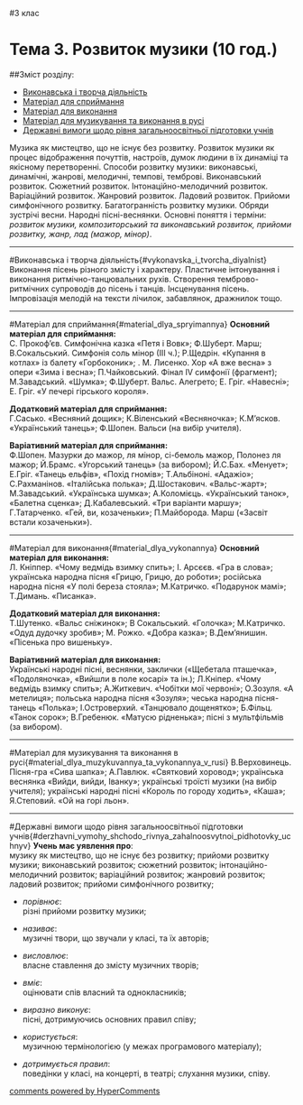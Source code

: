 <div id="hypercomments_widget" class="js-hypercomments-widget invisible"></div>

#3 клас 

Тема 3.  Розвиток музики   (10 год.)
============================================= 

##Зміст розділу:

*	[Виконавська і творча діяльність](#vykonavska_i_tvorcha_diyalnist)
*	[Матеріал для сприймання](#material_dlya_spryimannya)
*	[Матеріал для  виконання](#material_dlya_vykonannya)
*	[Матеріал для музикування та виконання в русі](#material_dlya_muzykuvannya_ta_vykonannya_v_rusi)
*	[Державні вимоги щодо рівня загальноосвітньої підготовки учнів](#derzhavni_vymohy_shchodo_rivnya_zahalnoosvytnoi_pidhotovky_uchnyv)


Музика як мистецтво, що не існує без розвитку. Розвиток музики як процес відображення почуттів, настроїв, думок людини в їх динаміці  та якісному перетворенні. Способи розвитку музики: виконавські, динамічні, жанрові, мелодичні, темпові, темброві. Виконавський розвиток. Сюжетний розвиток. Інтонаційно-мелодичний розвиток. Варіаційний розвиток. Жанровий розвиток. Ладовий розвиток. Прийоми симфонічного розвитку. Багатогранність розвитку музики. Обряди зустрічі весни. Народні пісні-веснянки. Основні поняття і терміни: *розвиток музики, композиторський та виконавський розвиток, прийоми розвитку, жанр, лад (мажор, мінор)*.
<hr>

#Виконавська і творча діяльність{#vykonavska_i_tvorcha_diyalnist}
Виконання пісень різного  змісту і характеру. Пластичне інтонування і виконання ритмічно-танцювальних рухів. Створення темброво-ритмічних супроводів до пісень і танців. Інсценування пісень. Імпровізація мелодій на тексти лічилок, забавлянок, дражнилок тощо.
<hr>

#Матеріал для сприймання{#material_dlya_spryimannya}
**Основний матеріал для сприймання:**<br>С. Прокоф’єв. Симфонічна казка «Петя і Вовк»; Ф.Шуберт. Марш; В.Сокальський. Симфонія соль мінор (ІІІ ч.); Р.Щедрін. «Купання в котлах» із балету «Горбоконик»; . М. Лисенко. Хор «А вже весна» з опери «Зима і весна»; П.Чайковський. Фінал ІV симфонії (фрагмент); М.Завадський. «Шумка»; Ф.Шуберт. Вальс. Алегрето; Е. Гріг. «Навесні»; Е. Гріг. «У печері гірського короля». 

**Додатковий матеріал для сприймання:**<br>Г.Сасько. «Весняний дощик»; К.Віленський «Весняночка»; К.М’ясков. «Український танець»; Ф.Шопен. Вальси (на вибір учителя). 

**Варіативний матеріал для сприймання:**<br>Ф.Шопен. Мазурки до мажор, ля мінор, сі-бемоль мажор, Полонез ля мажор; Й.Брамс. «Угорський танець» (за вибором); Й.С.Бах. «Менует»; Е.Гріг. «Танець ельфів», «Похід гномів»; Т.Альбіноні. «Адажіо»; С.Рахманінов. «Італійська полька»; Д.Шостакович. «Вальс-жарт»; М.Завадський. «Українська шумка»; А.Коломієць. «Український танок», «Балетна сценка»; Д.Кабалевський. «Три варіанти маршу»; Г.Татарченко. «Гей, ви, козаченьки»; П.Майборода. Марш («Засвіт встали козаченьки»). 
<hr>

#Матеріал для  виконання{#material_dlya_vykonannya}
**Основний матеріал для виконання:**<br>Л. Кніппер. «Чому ведмідь взимку спить»; І. Арсєєв. «Гра в слова»; українська народна пісня «Грицю, Грицю, до роботи»; російська народна пісня «У полі береза стояла»; М.Катричко. «Подарунок мамі»;  Т.Димань. «Писанка».  

**Додатковий матеріал для виконання:**<br>Т.Шутенко. «Вальс сніжинок»; В Сокальський. «Голочка»; М.Катричко. «Одуд дудочку зробив»;  М. Рожко. «Добра казка»; В.Дем’янишин. «Пісенька про вишеньку».

**Варіативний матеріал для виконання:**<br>Українські народні пісні, веснянки, заклички («Щебетала пташечка», «Подоляночка», «Вийшли в поле косарі» та ін.); Л.Кніпер. «Чому ведмідь взимку спить»; А.Житкевич. «Чобітки мої червоні»; О.Зозуля. «А метелиця»; польська народна пісня «Зозуля»; чеська народна пісня-танець «Полька»; І.Островерхий. «Танцювало дощенятко»; Б.Фільц. «Танок сорок»; В.Гребенюк. «Матусю рідненька»; пісні з мультфільмів (за вибором). 
<hr>

#Матеріал для музикування  та  виконання в русі{#material_dlya_muzykuvannya_ta_vykonannya_v_rusi}
В.Верховинець. Пісня-гра «Сива шапка»; А.Павлюк. «Святковий хоровод»; українська веснянка «Вийди, вийди, Іванку»; українські троїсті музики (на вибір учителя);  українські народні пісні «Король по городу ходить», «Каша»; Я.Степовий. «Ой на горі льон». 
<hr>

#Державні вимоги  щодо рівня загальноосвітньої підготовки учнів{#derzhavni_vymohy_shchodo_rivnya_zahalnoosvytnoi_pidhotovky_uchnyv}
**Учень має уявлення про**:<br>музику як мистецтво, що не існує без розвитку; прийоми розвитку музики; 
виконавський розвиток; сюжетний розвиток; інтонаційно-мелодичний розвиток; варіаційний розвиток; жанровий розвиток; ладовий розвиток; прийоми симфонічного розвитку;

*	*порівнює*:<br>різні прийоми розвитку музики;

*	*називає*:<br>музичні твори, що звучали у класі, та їх авторів;

*	*висловлює*:<br>власне ставлення до змісту музичних творів;

*	*вміє*:<br>оцінювати спів власний  та однокласників;

*	*виразно виконує*:<br>пісні, дотримуючись основних правил співу;

*	*користується*:<br>музичною термінологією (у межах програмового матеріалу);

*	*дотримується  правил*:<br>поведінки у класі, на концерті, в театрі; слухання музики, співу.


<div class="js-hypercomments-container">
    <a href="http://hypercomments.com" class="hc-link" title="comments widget">comments powered by HyperComments</a>
</div>